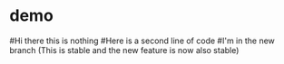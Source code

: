 # demo
#Hi there this is nothing
#Here is a second line of code
#I'm in the new branch (This is stable and the new feature is now also stable)